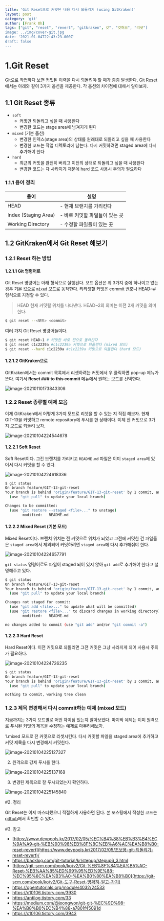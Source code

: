 ```yaml
---
title: 'Git Reset으로 커밋된 내용 다시 되돌리기 (using GitKraken)'
layout: post
category: 'git'
author: [Frank Oh]
tags: ["git", "reset", "revert", "gitkraken", 깃", "깃허브", "리셋"]
image: ../img/cover-git.jpg
date: '2021-01-04T22:43:23.000Z'
draft: false
---
```


# 1.Git Reset

Git으로 작업하다 보면 커밋된 이력을 다시 되돌려야 할 때가 종종 발생한다. Git Reset에서는 아래와 같이 3가지 옵션을 제공한다. 각 옵션의 차이점에 대해서 알아보자. 

## 1.1 Git Reset 종류

- `soft`
  - 커밋만 되돌리고 싶을 때 사용한다
  - 변경한 코드는 stage area에 남겨지게 된다
- `mixed` (기본 옵션)
  - 변경한 인덱스(stage area)의 상태를 원래대로 되돌리고 싶을 때 사용한다
  - 변경한 코드는 작업 디렉토리에 남는다. 다시 커밋하려면 staged area에 다시 추가해야 한다
- `hard`
  - 최근의 커밋을 완전히 버리고 이전의 상태로 되돌리고 싶을 때 사용한다
  - 변경한 코드는 다 사라지기 때문에 hard 코드 사용시 주의가 필요하다

### 1.1.1 용어 정리

| 용어                 | 설명                           |
| -------------------- | ------------------------------ |
| HEAD                 | - 현재 브랜치를 가리킨다       |
| Index (Staging Area) | - 바로 커밋할 파일들이 있는 곳 |
| Working Directory    | - 수정할 파일들이 있는 곳      |



## 1.2 GitKraken에서 Git Reset 해보기

### 1.2.1 Reset 하는 방법

#### 1.2.1.1 Git 명령어로

Git Reset 명령어는 아래 형식으로 실행된다. 모드 옵션은 위 3가지 중에 하나이고 없는 경우 기본 값으로 `mixed` 모드로 동작한다. 리리셋할 커밋은 commit 번호나 HEAD~# 형식으로 지정할 수 있다. 

> HEAD 현재 커밋될 위치를 나타낸다. HEAD~2의 의미는 이전 2개 커밋을 의미한다. 

```bash
$ git reset --<모드> <commit>
```

여러 가지 Git Reset 명령어들이다. 

```bash
$ git reset HEAD~1 # 커밋한 바로 전으로 돌아간다
$ git reset c1c2239a #c1c2239a 커밋으로 되돌린다 (mixed 모드)
$ git reset --hard c1c2239a #c1c2239a 커밋으로 되돌린다 (hard 모드)
```



#### 1.2.1.2 GitKraken으로 

GitKraken에서는 commit 목록에서 리셋하려는 커밋에서 우 클릭하면 pop-up 메뉴가 뜬다. 여기서 **Reset ### to this commit** 메뉴에서 원하는 모드를 선택한다.

![image-20210110173843306](images/Git-Reset/image-20210110173843306.png)



### 1.2.2 Reset 종류별 예제 모음

이제 GitKraken에서 어떻게 3가지 모드로 리셋을 할 수 있는 지 직접 해보자. 현재 GIT-13을 커밋하고 remote repository에 푸시를 한 상태이다. 이제 전 커밋으로 3가지 모드로 되돌려 보자. 

![image-20210104224544678](images/Git-Reset/image-20210104224544678.png)

#### 1.2.2.1 Soft Reset

Soft Reset이다. 그전 브랜치를 가리키고 `README.md` 파일은 이미 `staged area`에 있어서 다시 커밋을 할 수 있다. 

![image-20210104224618336](images/Git-Reset/image-20210104224618336.png)

```bash
$ git status
On branch feature/GIT-13-git-reset
Your branch is behind 'origin/feature/GIT-13-git-reset' by 1 commit, and can be fast-forwarded.
  (use "git pull" to update your local branch)

Changes to be committed:
  (use "git restore --staged <file>..." to unstage)
        modified:   README.md
```

#### 1.2.2.2 Mixed Reset (기본 모드)

Mixed Reset이다. 브랜치 위치는 전 커밋으로 위치가 되었고 그전에 커밋한 건 파일들은 `staged area`에서 제외되어 커밋하려면 `staged area`에 다시 추가해줘야 한다. 

![image-20210104224657791](images/Git-Reset/image-20210104224657791.png)

`git status` 명령어로도 파일이 staged 되어 있지 않아 `git add`로 추가해야 한다고 설명해주고 있다. 

```bash
$ git status
On branch feature/GIT-13-git-reset
Your branch is behind 'origin/feature/GIT-13-git-reset' by 1 commit, and can be fast-forwarded.
  (use "git pull" to update your local branch)

Changes not staged for commit:
  (use "git add <file>..." to update what will be committed)
  (use "git restore <file>..." to discard changes in working directory)
        modified:   README.md

no changes added to commit (use "git add" and/or "git commit -a")

```

#### 1.2.2.3 Hard Reset

Hard Reset이다. 이전 커밋으로 되돌리면 그전 커밋은 그냥 사라지게 되어 사용시 주의가 필요하다. 

![image-20210104224726235](images/Git-Reset/image-20210104224726235.png)

```bash
$ git status
On branch feature/GIT-13-git-reset
Your branch is behind 'origin/feature/GIT-13-git-reset' by 1 commit, and can be fast-forwarded.
  (use "git pull" to update your local branch)

nothing to commit, working tree clean
```



### 1.2.3 제목 변경해서 다시 commit하는 예제 (mixed 모드)

지금까지는 3가지 모드별로 어떤 차이점 있는지 알아보았다. 마지막 예제는 이미 원격으로 푸시된 커밋의 제목을 수정하는 예제로 마무리해보자. 

1.mixed 모드로 전 커밋으로 리셋시킨다. 다시 커밋할 파일을 staged area에 추가하고 커밋 제목을 다시 변경해서 커밋한다. 

![image-20210104225127327](images/Git-Reset/image-20210104225127327.png)

2. 원격으로 강제 푸시를 한다. 

![image-20210104225137168](images/Git-Reset/image-20210104225137168.png)

3. 변경된 제목으로 잘 푸시되었는지 확인하다. 

![image-20210104225145840](images/Git-Reset/image-20210104225145840.png)

#2. 정리

Git Reset는 이제 마스터했으니 적절하게 사용하면 된다. 본 포스팅에서 작성한 코드는 [github](https://github.com/kenshin579/tutorials-git)에서 확인할 수 있다.

#3.  참고

- [https://www.devpools.kr/2017/02/05/%EC%B4%88%EB%B3%B4%EC%9A%A9-git-%EB%90%98%EB%8F%8C%EB%A6%AC%EA%B8%B0-reset-revert](https://www.devpools.kr/2017/02/05/초보용-git-되돌리기-reset-revert)/
- https://backlog.com/git-tutorial/kr/stepup/stepup6_3.html
- [https://git-scm.com/book/ko/v2/Git-%EB%8F%84%EA%B5%AC-Reset-%EB%AA%85%ED%99%95%ED%9E%88-%EC%95%8C%EA%B3%A0-%EA%B0%80%EA%B8%B0](https://git-scm.com/book/ko/v2/Git-도구-Reset-명확히-알고-가기)
- https://opentutorials.org/module/4032/24533
- https://c10106.tistory.com/3930
- https://antilog.tistory.com/33
- https://medium.com/@joongwon/git-git-%EC%9D%98-%EA%B8%B0%EC%B4%88-a7801f45091d
- https://c10106.tistory.com/3943

